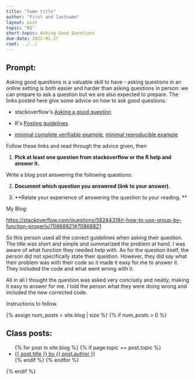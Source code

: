 ```yaml
---
title: "Some title"
author: "First and lastname"
layout: post
topic: "01"
short-topic: Asking Good Questions
due-date: 2022-01-27
root: ../../
---
```


## Prompt:

Asking good questions is a valuable skill to have - asking questions in an online setting is both easier and harder than asking questions in person: we can prepare to ask a question but we are also expected to prepare.
The links posted here give some advice on how to ask good questions:

- stackoverflow's [Asking a good question](http://stackoverflow.com/help/how-to-ask)

- R's [Posting guidelines](https://www.r-project.org/posting-guide.html)

- [minimal complete verifiable example](https://stackoverflow.com/help/mcve), [minimal reproducible example](https://www.tidyverse.org/help/)

Follow these links and read through the advice given, then

1. **Pick at least one question from stackoverflow or the R help and answer it.**

Write a blog post answering the following questions: 

2. **Document which question you answered (link to your answer).**

3. **Relate your experience of answering the question to your reading. **


My Blog:

https://stackoverflow.com/questions/58244319/r-how-to-use-group-by-function-properly/70868821#70868821

So this person used all the correct guidelines when asking their question. The title was short and simple and summarized the problem at hand. 
I was aware of what function they needed help with. As for the question itself, the person did not specifically state their question. 
However, they did say what their problem was with their code so it made it easy for me to answer it. They included the code and what went wrong with it.

All in all I thought the question was asked very concisely and neatly, making it easy to answer for me. I told the perosn what they were doing wrong and included the new corrected code.
 

<!--Go to [https://github.com/Stat585-at-ISU/blog](https://github.com/Stat585-at-ISU/blog) for instructions about how to prepare and submit your blog post.-->
Instructions to follow.


{% assign num_posts = site.blog | size %}
{% if num_posts > 0 %}
## Class posts:

<ul>
{% for post in site.blog %}
  {% if page.topic == post.topic %}
  <li><a href="{{ post.url }}">{{ post.title }} by {{ post.author }}</a></li>
  {% endif %}
{% endfor %}
</ul>
{% endif %}
